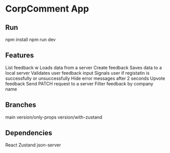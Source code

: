 # CorpComment App

## Run

npm install
npm run dev

## Features

List feedback w
Loads data from a server
Create feedback
Saves data to a local server
Validates user feedback input
Signals user if registatin is successfully or unsuccessfully
Hide error messages after 2 seconds
Upvote feedback
Send PATCH request to a server
Filter feedback by company name

## Branches

main
version/only-props
version/with-zustand

## Dependencies

React
Zustand
json-server
